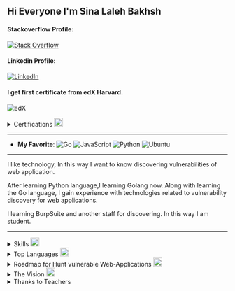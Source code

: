 ## Hi Everyone I'm Sina Laleh Bakhsh


<h4>Stackoverflow Profile:</h4>
<a href="https://stackoverflow.com/users/17351206/sina-lalebakhsh">
<img alt="Stack Overflow	" 
src="https://img.shields.io/badge/-Stackoverflow-FE7A16?style=flat&logo=stack-overflowlogoColor=white" />
</a>

<h4>Linkedin Profile:</h4>
<a href="https://www.linkedin.com/in/sina-lalebakhsh/">
<img alt="LinkedIn" 
src="https://img.shields.io/badge/linkedin-%230077B5.svg?style=flat&logo=linkedinlogoColor=white" />
</a>

<h4>I get first certificate from edX Harvard.</h4>

![edX](https://img.shields.io/badge/edX-%2302262B.svg?style=for-the-badge&logo=edX&logoColor=white)

<details>
  <summary>Certifications 
    <img src="https://github.com/sinalalebakhsh/sinalalebakhsh/blob/main/grype.png" 
    width="20" 
    height="20" 
    alt="grype"/>
  </summary>
  <p align="center">
    <img 
    src="https://github.com/sinalalebakhsh/sinalalebakhsh/blob/main/harvard%20Cer.png" 
    alt="Alt text" 
    title="Sina Lalehbakhsh" 
    width="450" 
    align="center" 
    border-radius="8px"> 
  </p>
</details>

---
- **My Favorite**:
	![Go](https://img.shields.io/badge/go-%2300ADD8.svg?style=for-the-badge&logo=go&logoColor=white)
	![JavaScript](https://img.shields.io/badge/javascript-%23323330.svg?style=for-the-badge&logo=javascript&logoColor=%23F7DF1E)
	![Python](https://img.shields.io/badge/python-3670A0?style=for-the-badge&logo=python&logoColor=ffdd54)
	![Ubuntu](https://img.shields.io/badge/Ubuntu-E95420?style=for-the-badge&logo=ubuntu&logoColor=white)
---

                 
    


<p>I like technology, In this way I want to know discovering vulnerabilities of web application.</p>

<p>After learning Python language,I learning Golang now. Along with learning the Go language, I gain experience with technologies related to vulnerability discovery for web applications.</p>

<p>I learning BurpSuite and another staff for discovering. In this way I am student.</p>

---

<details>
  <summary>Skills
      <img src="https://github.com/sinalalebakhsh/sinalalebakhsh/blob/main/nix.png" 
      width="20" 
      height="20" 
      alt="grype"/>
  </summary>
  
<h3 align="center">Web Scrapy with Golang</h3>

<h5 align="center">Create web-application - Web server </h5>
   <p align="center">
     <a href="https://skillicons.dev">
       <img src="https://skillicons.dev/icons?i=go"/>
   </p>

---
  
<h3 align="center">Create Web-Application with Django-Python</h3>

   <p align="center">
     <a href="https://skillicons.dev">
       <img src="https://skillicons.dev/icons?i=django,python"/>
   </p>

---

<h3 align="center">My version control projects</h3>

   <p align="center">
     <a href="https://skillicons.dev">
       <img src="https://skillicons.dev/icons?i=git,github"/>
   </p>

---

<h4 align="center">I use this programs for programming & Content production </h4>

   <p align="center">
     <a href="https://skillicons.dev">
       <img src="https://skillicons.dev/icons?i=vscode,photoshop"/>
   </p>

---

<h4 align="center">After learning 50% Golang I will try to learn this ...</h4>

  <p align="center">
    <a href="https://skillicons.dev">
      <img src="https://skillicons.dev/icons?i=linux,docker,javascript,kubernetes" />
    </a>
  </p>

  <p align="center">
    <a href="https://skillicons.dev">
      <img src="https://skillicons.dev/icons?i=bash,vim,nginx" />
    </a>
  </p>

  
  
  
</details>





<details>
    <summary>Top Languages     
      <img src="https://github.com/sinalalebakhsh/sinalalebakhsh/blob/main/atlassian-opsgenie.png" 
      width="20" 
      height="20" 
      alt="grype"/>
    </summary>
      <p align="center"> 
        <img src="https://github-readme-stats-lilac-zeta.vercel.app/api/top-langs/?username=sinalalebakhsh&layout=compact&theme=dark&hide=html,css" 
        alt="sinalalebakhsh"/>
      </p>
      <p align="center">
        <img src="https://komarev.com/ghpvc/?username=Navid2zp&color=grey" 
        alt="sinalalebakhsh" />
      </p>
</details>



<details>
  <summary>Roadmap for Hunt vulnerable Web-Applications
      <img src="https://github.com/sinalalebakhsh/sinalalebakhsh/blob/main/pnpm.png" 
      width="20" 
      height="20" 
      alt="grype"/>
  </summary>
<h2>In the security world, I think we need:</h2>

|Issue                      | Avrage                            |
|---------------------------|-----------------------------------|
|Network+                   | 50%                               |
| VPN                       | run virtual private server (VPS)  |
| PortSwigger.net(OWASP)    | Solve every Labs	                |
| BurpSuite                 | 100%	     					              |
| Linux                     | 50%                               |
| Golang                    | 50%                               |
| JavaScript                | 50%                               |
| Bash (Bourne-again SHell) | 50%                               |

I think with this, we can understand how we can do. and what are we doing. 

<h2>Pratice:</h2>

|Issue                      | Avrage                            |
|---------------------------|-----------------------------------|
|TryHackMe                  | Solve every Labs                  |
|Link:                      | https://tryhackme.com/            |
|rootme                     | https://www.root-me.org/?lang=en  |

I think with this, we can understand how we can do. and what are we doing. 

</details>


<details>
  <summary>The Vision
      <img src="https://github.com/sinalalebakhsh/sinalalebakhsh/blob/main/snowflake-db.png" 
      width="20" 
      height="20" 
      alt="grype"/>  
  </summary>
  <h2>My Vision is Peace of World</h2>
 <p>My wish was speaking to my stars of dream sky. </p>
 <p>And now my wish has come true. </p>
 <p>Because all of you was my stars of dream sky. </p> 
 <p>all readers this page is my stars. </p>
 <p>Every teacher who taught me something became one of the stars of my night. </p>
 <p>You can never fight to achieve peace!!!!</p>
 <p>You can only go towards world peace by learning and teaching.</p>
 <p>Learning and teaching the meaning of freedom and awareness.</p>
 <p>Sina Lalehbakhsh 2023 January - 1401 Bahman</p>
 </details>
 
<details>
	<summary>
		Thanks to Teachers
	</summary>
	<h2>Thanks to All teachers , Since I was born.</h2>
	<h6>Mr. Ramezaani my math teacher</h6>
	<h6>Mr. Raayi my art teacher</h6>
	<h6>Mohammad Hadi Haji Hosseinin from Codingyar.com</h6>
	<h6>Mahdi Jabinpoor from abzarwp.com or .ir</h6>
	<h6>Mr.Jadi from Jadi.net</h6>
	<h6>Yashar Shaahin Zaadeh from memoryleaks.ir or .com</h6>
</details>
